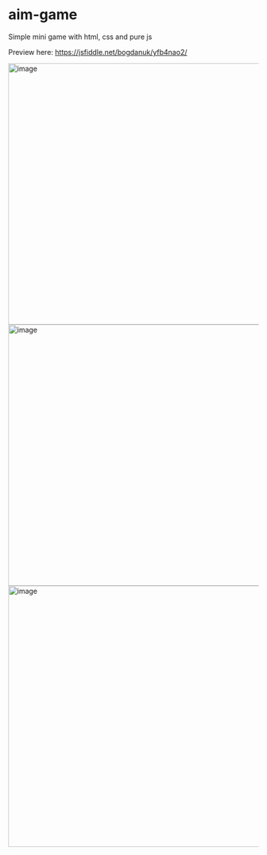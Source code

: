 # aim-game
Simple mini game with html, css and pure js

Preview here: https://jsfiddle.net/bogdanuk/yfb4nao2/

<img width="525" alt="image" src="https://user-images.githubusercontent.com/23727250/147405817-8c6d8336-11fc-4f2d-8676-4561cd137350.png">
<img width="525" alt="image" src="https://user-images.githubusercontent.com/23727250/147405820-14c6a98c-7708-4494-b532-4e256036e963.png">
<img width="525" alt="image" src="https://user-images.githubusercontent.com/23727250/147405823-51d70e58-19b8-490b-a2b0-643436efa7a1.png">


